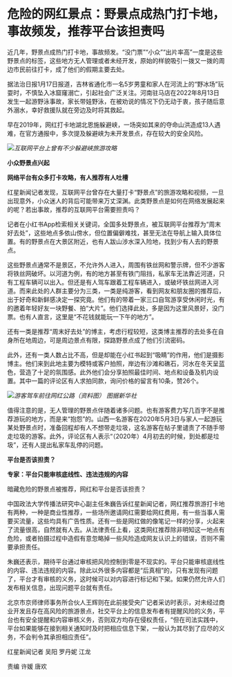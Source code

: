 # 危险的网红景点：野景点成热门打卡地，事故频发，推荐平台该担责吗

近几年，野景点成热门打卡地，事故频发。“没门票”“小众”“出片率高”一度是这些野景点的标签，这些地方无人管理或者未经开发，原始的样貌吸引一拨又一拨的周边市民前往打卡，成了他们的假期主要去处。

据法治日报1月17日报道，吉林省通化市一名5岁男童和家人在河流上的“野冰场”玩耍时，不慎坠入冰窟窿溺亡，引起社会广泛关注。河南驻马店在2022年8月13日发生一起游野泳事故，家长带娃野泳，在被劝说的情况下仍无动于衷，孩子随后意外溺水，幸好救援队就在旁边及时将其救起。

早在2019年，网红打卡地湖北恩施躲避峡，一场突如其来的夺命山洪造成13人遇难，在官方通报中，多次提及躲避峡为未开发景点，存在较大的安全风险。

![](https://inews.gtimg.com/newsapp_bt/0/15624381753/1000)_互联网平台上曾有不少躲避峡旅游攻略_

**小众野景点兴起**

**网络平台有众多打卡攻略，有人推荐有人吐槽**

红星新闻记者发现，互联网平台曾存在大量打卡“野景点”的旅游攻略和视频，一旦出现意外，小众迷人的背后可能带来万丈深渊。此类野景点是如何在网络发展起来的呢？若出事故，推荐的互联网平台需要担责吗？

记者在小红书App检索相关关键词，全国多处野景点，被互联网平台推荐为“周末好去处”，这些地点多依山傍水，但位置偏僻难找，甚至无法在导航上输入具体位置。有的野景点在大景区附近，也有人跋山涉水深入险地，找到少有人去的野景点。

这些野景点通常不是景区，不允许外人进入，周围有铁丝网和警示牌，但不少游客将铁丝网破坏。以河道为例，有的地方甚至有铁门阻挡，私家车无法靠近河道，只有工程车辆可以出入。但还是有人驾车跟着工程车辆进入，或破坏铁丝网进入河道。而来此处的人群主要分为三类，一类是纯游客，看到网友和朋友圈的推荐后，出于好奇和新鲜感决定一探究竟。他们有的带着一家三口自驾游享受休闲时光，有的邀着年轻好友一块野餐、拍“大片”。他们选择此处，多是因为这里风景好，没门票。也有人直言，这里是“不花钱就能玩一下午的地方”。

还有一类是推荐“周末好去处”的博主，考虑行程较短，这类博主推荐的去处多在自身所在地周边，可是周边景点有限，探路野景点成了他们引流密码。

此外，还有一类人数占比不高，但是却能在小红书起到“吸睛”的作用，他们是摄影博主。他们来到此地主要为模特或客户拍照，岸边有沙滩和礁石，河水在冬天呈蓝色，营造了十足的氛围感。此外他们会分享拍照最佳时间、地点和设备及机内设置。其中一篇的评论区有人求拍同款，询问价格的留言有10条，赞26个。

![](https://inews.gtimg.com/newsapp_bt/0/15624381757/1000)_游客驾车前往网红公路（资料图）
图据新华社_

值得注意的是，无人管理的野景点伴随着诸多问题。也有游客费力写几百字不是推荐游玩的地方，而是来“抱怨”的。山西一名游客在2020年5月3日与家人一起游玩某处野景点时，准备回程却有人不想带走垃圾，这名游客在帖子里谴责了不随手带走垃圾的游客。此外，评论区有人表示“（2020年）4月初去的时候，到处都是垃圾”，还有人提出私家车乱停的问题。

**平台是否该担责？**

**专家：平台只能审核底线性、违法违规的内容**

暗藏危险的野景点被推荐，网红和平台是否该担责？

中国政法大学传播法研究中心副主任朱巍告诉红星新闻记者，网红推荐旅游打卡地有两种，一种是商业性推荐，一些场所邀请网红需要给网红费用，有一些当事人需要买流量，这些均具有广告性质。还有一些是网红做的像笔记一样的分享，火起来了流量很高，自然就有人去。从法律责任上看，这类网红推荐除非明知这一地点有危险，或者拍摄过程中造假有意忽略掉一些风险造成网友认识上的错误，否则不需要承担责任。

朱巍还表示，期待平台通过审核把风险控制到零是不现实的。平台只能审核底线性的内容、违法违规的内容。除此以外很多内容都是“后真相”的，只有发现有问题了，平台才有审核的义务，这时候可以对内容进行标记和下架。如果仍然允许人们发布相关信息，出现问题平台就有责任。

北京市京师律师事务所合伙人王辉则在此前接受央广记者采访时表示，对未经过商业开发且存在高风险的旅游景点，社交平台上的信息发布者有提醒风险的义务，平台也有安全提醒和内容审核义务，否则双方均存在侵权责任，“但在司法实践中，平台如果能够在接到相关通知时及时把相应信息下架，一般认为其尽到了应尽的义务，不会判令其承担相应责任”。

红星新闻记者 吴阳 罗丹妮 江龙

责编 许媛 唐欢

